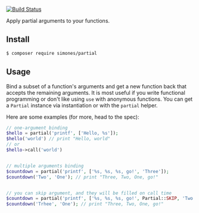 [![Build Status](https://travis-ci.org/SimoneS93/Partial.svg?branch=master)](https://travis-ci.org/SimoneS93/Partial)

Apply partial arguments to your functions.

## Install

```sh
$ composer require simones/partial
```

## Usage

Bind a subset of a function's arguments and get a new function back that accepts the remaining arguments. It is most useful if you write functional programming or don't like using `use` with anonymous functions.
You can get a `Partial` instance via instantiation or with the `partial` helper.

Here are some examples (for more, head to the spec):

```php
// one-argument binding
$hello = partial('printf', ['Hello, %s']);
$hello('world') // print "Hello, world"
// or
$hello->call('world')


// multiple arguments binding
$countdown = partial('printf', ['%s, %s, %s, go!', 'Three']);
$countdown('Two', 'One'); // print "Three, Two, One, go!"


// you can skip argument, and they will be filled on call time
$countdown = partial('printf', ['%s, %s, %s, go!', Partial::SKIP, 'Two']);
$countdown('Trhee', 'One'); // print "Three, Two, One, go!"
```